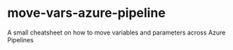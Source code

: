 # move-vars-azure-pipeline
A small cheatsheet on how to move variables and parameters across Azure Pipelines
